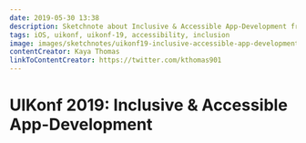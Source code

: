 ```yaml
---
date: 2019-05-30 13:38
description: Sketchnote about Inclusive & Accessible App-Development from UIKonf 2019
tags: iOS, uikonf, uikonf-19, accessibility, inclusion
image: images/sketchnotes/uikonf19-inclusive-accessible-app-development-small.jpg
contentCreator: Kaya Thomas
linkToContentCreator: https://twitter.com/kthomas901
---
```


# UIKonf 2019: Inclusive & Accessible App-Development
